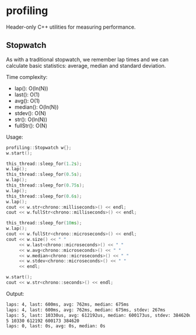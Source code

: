 # profiling
Header-only C++ utilities for measuring performance.

## Stopwatch

As with a traditional stopwatch, we remember lap times and we can calculate basic statistics: average, median and standard deviation.

Time complexity: 
- lap(): O(ln(N))
- last(): O(1)
- avg(): O(1)
- median(): O(ln(N))
- stdev(): O(N)
- str(): O(ln(N))
- fullStr(): O(N)

Usage:

``` C++
profiling::Stopwatch w{};
w.start();

this_thread::sleep_for(1.2s);
w.lap();
this_thread::sleep_for(0.5s);
w.lap();
this_thread::sleep_for(0.75s);
w.lap();
this_thread::sleep_for(0.6s);
w.lap();
cout << w.str<chrono::milliseconds>() << endl;
cout << w.fullStr<chrono::milliseconds>() << endl;

this_thread::sleep_for(10ms);
w.lap();
cout << w.fullStr<chrono::microseconds>() << endl;
cout << w.size() << " "
     << w.last<chrono::microseconds>() << " "
     << w.avg<chrono::microseconds>() << " "
     << w.median<chrono::microseconds>() << " "
     << w.stdev<chrono::microseconds>() << " "
     << endl;

w.start();
cout << w.str<chrono::seconds>() << endl;

```

Output:

``` bash
laps: 4, last: 600ms, avg: 762ms, median: 675ms
laps: 4, last: 600ms, avg: 762ms, median: 675ms, stdev: 267ms
laps: 5, last: 10330us, avg: 612192us, median: 600173us, stdev: 384620us
5 10330 612192 600173 384620 
laps: 0, last: 0s, avg: 0s, median: 0s
```
